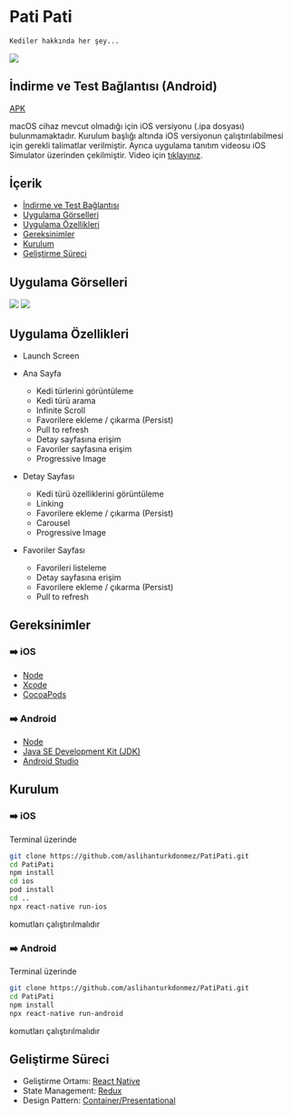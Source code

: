 # Pati Pati

```sh
Kediler hakkında her şey...
```
<img src="https://user-images.githubusercontent.com/43846857/164954466-64502b42-1464-4cde-b20e-75e4fffc4303.gif" />

## İndirme ve Test Bağlantısı (Android)
[APK](https://drive.google.com/file/d/1Ie6CAt6IfRVGVNIyvvLjPrOMnTfiGRMI/view?usp=sharing)

macOS cihaz mevcut olmadığı için iOS versiyonu (.ipa dosyası) bulunmamaktadır. Kurulum başlığı altında iOS versiyonun çalıştırılabilmesi için gerekli talimatlar verilmiştir. Ayrıca uygulama tanıtım videosu iOS Simulator üzerinden çekilmiştir. Video için [tıklayınız](https://youtu.be/Zs3ah85GadU).

## İçerik
* [İndirme ve Test Bağlantısı](#i̇ndirme-ve-test-bağlantısı-android)
* [Uygulama Görselleri](#uygulama-görselleri)
* [Uygulama Özellikleri](#uygulama-özellikleri)
* [Gereksinimler](#gereksinimler)
* [Kurulum](#kurulum)
* [Geliştirme Süreci](#geliştirme-süreci)

## Uygulama Görselleri
<img src="https://user-images.githubusercontent.com/43846857/164954461-503382ca-550b-446d-851f-fbb7fb40c5b4.png" />
<img src="https://user-images.githubusercontent.com/43846857/164954464-daf93803-28e8-4584-b9d6-bc2e625cc497.png" />

## Uygulama Özellikleri
* Launch Screen 
* Ana Sayfa
  * Kedi türlerini görüntüleme
  * Kedi türü arama
  * Infinite Scroll
  * Favorilere ekleme / çıkarma (Persist)
  * Pull to refresh
  * Detay sayfasına erişim
  * Favoriler sayfasına erişim
  * Progressive Image

* Detay Sayfası
  * Kedi türü özelliklerini görüntüleme
  * Linking
  * Favorilere ekleme / çıkarma (Persist)
  * Carousel
  * Progressive Image

* Favoriler Sayfası
  * Favorileri listeleme
  * Detay sayfasına erişim
  * Favorilere ekleme / çıkarma (Persist)
  * Pull to refresh


## Gereksinimler
  ### :arrow_right: iOS
 * [Node](https://nodejs.org/) 
 * [Xcode](https://apps.apple.com/us/app/xcode/id497799835?mt=12)
 * [CocoaPods](https://cocoapods.org/)

 ### :arrow_right: Android  
 * [Node](https://nodejs.org/)
 * [Java SE Development Kit (JDK)](https://openjdk.java.net/projects/jdk/11/)
 * [Android Studio](https://developer.android.com/studio)

## Kurulum
### :arrow_right: iOS 
Terminal üzerinde
```sh
git clone https://github.com/aslihanturkdonmez/PatiPati.git
cd PatiPati
npm install
cd ios
pod install
cd ..
npx react-native run-ios
```
komutları çalıştırılmalıdır
### :arrow_right: Android 
Terminal üzerinde
```sh
git clone https://github.com/aslihanturkdonmez/PatiPati.git
cd PatiPati
npm install
npx react-native run-android
```
komutları çalıştırılmalıdır

## Geliştirme Süreci
* Geliştirme Ortamı: [React Native](https://reactnative.dev/)
* State Management: [Redux](https://redux.js.org/)
* Design Pattern: [Container/Presentational](https://www.patterns.dev/posts/presentational-container-pattern/)
